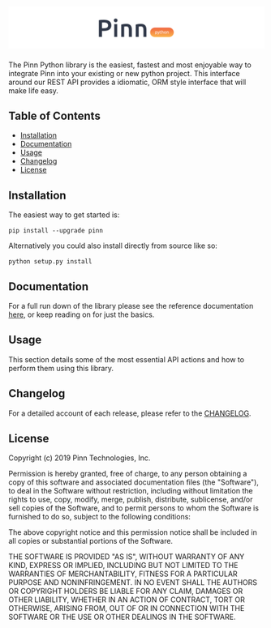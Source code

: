 ![Pinn Python Library](docs/_static/pinn-python-logo.png?raw=true)
------------------------------------------------------------------

The Pinn Python library is the easiest, fastest and most enjoyable way to integrate
Pinn into your existing or new python project. This interface around our REST API
provides a idiomatic, ORM style interface that will make life easy.

## Table of Contents
* [Installation](#installation)
* [Documentation](#documentation)
* [Usage](#usage)
* [Changelog](#changelog)
* [License](#license)

## Installation

The easiest way to get started is:
```shell
pip install --upgrade pinn
```

Alternatively you could also install directly from source like so:
```shell
python setup.py install
```

## Documentation

For a full run down of the library please see the reference documentation [here](google.com), or keep reading on for just the basics.

## Usage

This section details some of the most essential API actions and how to perform them using
this library.

## Changelog

For a detailed account of each release, please refer to the [CHANGELOG](CHANGELOG.md).

## License

Copyright (c) 2019 Pinn Technologies, Inc.

Permission is hereby granted, free of charge, to any person obtaining a copy
of this software and associated documentation files (the "Software"), to deal
in the Software without restriction, including without limitation the rights to
use, copy, modify, merge, publish, distribute, sublicense, and/or sell copies
of the Software, and to permit persons to whom the Software is furnished to do
so, subject to the following conditions:

The above copyright notice and this permission notice shall be included in all
copies or substantial portions of the Software.

THE SOFTWARE IS PROVIDED "AS IS", WITHOUT WARRANTY OF ANY KIND, EXPRESS OR
IMPLIED, INCLUDING BUT NOT LIMITED TO THE WARRANTIES OF MERCHANTABILITY,
FITNESS FOR A PARTICULAR PURPOSE AND NONINFRINGEMENT. IN NO EVENT SHALL THE
AUTHORS OR COPYRIGHT HOLDERS BE LIABLE FOR ANY CLAIM, DAMAGES OR OTHER
LIABILITY, WHETHER IN AN ACTION OF CONTRACT, TORT OR OTHERWISE, ARISING FROM,
OUT OF OR IN CONNECTION WITH THE SOFTWARE OR THE USE OR OTHER DEALINGS IN THE
SOFTWARE.

